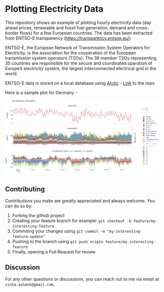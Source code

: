 # Plotting Electricity Data

This repository shows an example of plotting hourly electricity data (day ahead prices, renewable and fossil fuel generation, demand and cross-border flows) for a few European countries. The data has been extracted from ENTSO-E transparency (https://transparency.entsoe.eu/)

ENTSO-E, the European Network of Transmission System Operators for Electricity, is the association for the cooperation of the European transmission system operators (TSOs). The 39 member TSOs representing 35 countries are responsible for the secure and coordinated operation of Europe’s electricity system, the largest interconnected electrical grid in the world.

ENTSO-E data is stored on a local database using [Arctic](https://pypi.org/project/arctic/) - [Link](https://github.com/sinhaashank/entsoe_sftp_data) to the repo

Here is a sample plot for Germany - 

![sample](sample.png)


## Contributing

Contributions you make are greatly appreciated and always welcome. You can do so by:

1) Forking the github project
2) Creating your feature branch for example: `git checkout -b feature/my-interesting-feature`
3) Commiting your changes using `git commit -m "my-interesting-feature-update"`
4) Pushing to the branch using `git push origin feature/my-interesting-feature`
5) Finally, opening a Pull Request for review


## Discussion

For any other questions or discussions, you can reach out to me via email at `sinha.ashank@gmail.com`.
